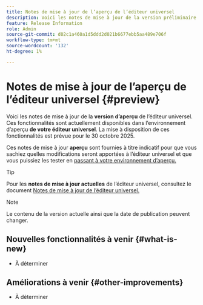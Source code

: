 ```yaml
---
title: Notes de mise à jour de l’aperçu de l’éditeur universel
description: Voici les notes de mise à jour de la version préliminaire de l’éditeur universel.
feature: Release Information
role: Admin
source-git-commit: d02c1a460a1d5ddd2d021b6677ebb5aa489e706f
workflow-type: tm+mt
source-wordcount: '132'
ht-degree: 1%

---
```



# Notes de mise à jour de l’aperçu de l’éditeur universel {#preview}

Voici les notes de mise à jour de la **version d’aperçu** de l’éditeur universel. Ces fonctionnalités sont actuellement disponibles dans l’environnement d’aperçu **de votre éditeur universel**. La mise à disposition de ces fonctionnalités est prévue pour le 30 octobre 2025.

Ces notes de mise à jour **aperçu** sont fournies à titre indicatif pour que vous sachiez quelles modifications seront apportées à l’éditeur universel et que vous puissiez les tester en [passant à votre environnement d’aperçu.](/help/sites-cloud/authoring/universal-editor/navigation.md#user-properties)

>[!TIP]
>
>Pour les **notes de mise à jour actuelles** de l’éditeur universel, consultez le document [Notes de mise à jour de l’éditeur universel.](/help/release-notes/universal-editor/current.md)

>[!NOTE]
>
>Le contenu de la version actuelle ainsi que la date de publication peuvent changer.

## Nouvelles fonctionnalités à venir {#what-is-new}

* À déterminer

## Améliorations à venir {#other-improvements}

* À déterminer
